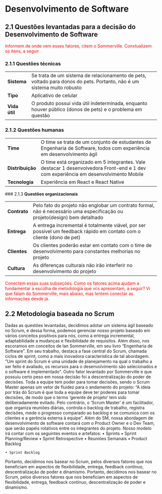 # Desenvolvimento de Software
## 2.1 Questões levantadas para a decisão do Desenvolvimento de Software

<span style="color:red">Informem de onde vem esses fatores, citem o Sommerville. Conxtualizem os itens, a seguir</span>

### 2.1.1 <b> Questões técnicas </b>
<table>
  <tr>
    <td> <b> Sistema </b> </td> 
    <td> Se trata de um sistema de relacionamento de pets, voltado para donos do pets. Portanto, não é um sistema muito robusto </td>
  </tr>
  <tr>
    <td> <b> Tipo </b> </td> 
    <td> Aplicativo de celular </td>
  </tr>
  <tr>
    <td> <b> Vida útil </b> </td> 
    <td> O produto possui vida útil indeterminada, enquanto houver público (donos de pets) e o problema em questão </td>
  </tr>
</table>

### 2.1.2 <b> Questões humanas </b>
<table>
  <tr>
    <td> <b> Time </b> </td> 
    <td> O time se trata de um conjunto de estudantes de Engenharia de Software, todos com experiência em desenvolvimento ágil </td>
  </tr>
  <tr>
    <td> <b> Distribuição </b> </td> 
    <td> O time está organizado em 5 integrantes. Vale destacar 1 desenvolvedora Front-end e 1 dev com experiência em desenvolvimento Mobile  </td>
  </tr>
  <tr>
    <td> <b> Tecnologia </b> </td> 
    <td> Experiência em React e React Native </td>
  </tr>
</table>
### 2.1.3 <b> Questões organizacionais </b>
<table>
  <tr>
    <td> <b> Contrato </b> </td> 
    <td> Pelo fato do projeto não englobar um contrato formal, não é necessário uma especificação ou projeto(design) bem detalhado </td>
  </tr>
  <tr>
    <td> <b> Entrega </b> </td> 
    <td> A entrega incremental é totalmente viável, por ser possível um feedback rápido em contato com o cliente (dono de pet) </td>
  </tr>
  <tr>
    <td> <b> Clientes </b> </td> 
    <td> Os clientes poderão estar em contato com o time de desenvolvimento para constantes melhorias no projeto </td>
  </tr>
  <tr>
    <td> <b> Cultura </b> </td> 
    <td> As diferenças culturais não irão interferir no desenvolvimento do projeto </td>
  </tr>
</table>

<span style="color:red">Conectem essas suas subseções. Como os fatores acima ajudam a fundamentar a escolha de metodologia que vcs apresentam, a seguir? Vi que falam do Sommerville, mais abaixo, mas tentem conectar as informações desde já.</span>

## 2.2 Metodologia baseada no Scrum

Dadas as questões levantadas, decidimos adotar um sistema ágil baseado no Scrum, e dessa forma, podemos gerenciar nosso projeto baseado em vários conceitos positivos para nós, como a entrega incremental, adaptabilidade a mudanças e flexibilidade de requisitos.
Além disso, nos escoramos em conceitos de Ian Sommerville, em seu livro “Engenharia de Software". Em seu trabalho, destaca a fase central do Scrum, chamada ciclos de sprint, como a mais inovadora característica de tal abordagem. "Um sprint do Scrum é uma unidade de planejamento na qual o trabalho a ser feito é avaliado, os recursos para o desenvolvimento são selecionados e o software é implementado".
Outro fator levantado por Sommerville e que possuiu certo peso em nossa decisão foi a descentralização do poder de decisões. Toda a equipe tem poder para tomar decisões, sendo o Scrum Master apenas um vetor de fluidez para o andamento do projeto: “A ideia por trás do Scrum é que toda a equipe deve ter poderes para tomar decisões, de modo que o termo ‘gerente de projeto’ tem sido deliberadamente evitado. Pelo contrário, o ‘Scrum Master’ é um facilitador, que organiza reuniões diárias, controla o backlog de trabalho, registra decisões, mede o progresso comparado ao backlog e se comunica com os clientes e a gerência externa à equipe”. 
Além do SM, nossa abordagem de desenvolvimento de software contará com o Product Owner e o Dev Team, que serão papéis rotativos entre os integrantes do projeto. 
Nosso modelo irá contar com os seguintes eventos e artefatos:
    • Sprints
    • Sprint Planning/Review
    • Sprint Retrospective
    • Reuniões Semanais
    • Product Backlog

    • Sprint Backlog

Portanto, decidimos nos basear no Scrum, pelos diversos fatores que nos beneficiam em aspectos de flexibilidade, entrega, feedback contínuo, descentralização de poder e dinamismo.
Portanto, decidimos nos basear no Scrum, pelos diversos fatores que nos beneficiam em aspectos de flexibilidade, entrega, feedback contínuo, descentralização de poder e dinamismo.